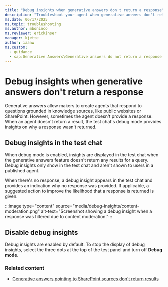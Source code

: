 ```yaml
---
title: "Debug insights when generative answers don't return a response"
description: "Troubleshoot your agent when generative answers don't return results by using debug insights in Microsoft Copilot Studio."
ms.date: 06/17/2025
ms.topic: troubleshooting
ms.author: mboninco
ms.reviewer: erickinser
manager: kjette
author: iaanw
ms.custom:
  - guidance
  - sap:Generative Answers\Generative answers do not return a response
---
```


# Debug insights when generative answers don't return a response

Generative answers allow makers to create agents that respond to questions grounded in knowledge sources, like public websites or SharePoint. However, sometimes the agent doesn't provide a response. When an agent doesn't return a result, the test chat's debug mode provides insights on why a response wasn't returned.

## Debug insights in the test chat

When debug mode is enabled, insights are displayed in the test chat when the generative answers feature doesn't return any results for a query. Debug insights only show in the test chat and aren't shown to users in a published agent.

When there's no response, a debug insight appears in the test chat and provides an indication why no response was provided. If applicable, a suggested action to improve the likelihood that a response is returned is given.

:::image type="content" source="media/debug-insights/content-moderation.png" alt-text="Screenshot showing a debug insight when a response was filtered due to content moderation.":::

## Disable debug insights

Debug insights are enabled by default. To stop the display of debug insights, select the three dots at the top of the test panel and turn off **Debug mode**.

### Related content

- [Generative answers pointing to SharePoint sources don't return results](generative-answers-sharepoint-no-response.md)
